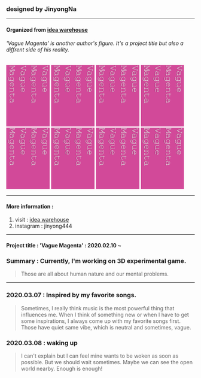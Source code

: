 ### designed by JinyongNa
------------------------------------------
#### Organized from [idea warehouse](https://jinyongart.tumblr.com/)
###### 'Vague Magenta' is another author's figure. It's a project title but also a diffrent side of his reality.
  <img src="./logo.png" width="23%" height="23%">  <img src="./logo.png" width="23%" height="23%">  <img src="./logo.png" width="23%" height="23%">  <img src="./logo.png" width="23%" height="23%">  <img src="./logo.png" width="23%" height="23%">  <img src="./logo.png" width="23%" height="23%">  <img src="./logo.png" width="23%" height="23%">  <img src="./logo.png" width="23%" height="23%">

--------------------------------------------

#### More information : 
1. visit : [idea warehouse](https://jinyongart.tumblr.com/)
2. instagram : jinyong444
  
---------------------------------------------------------
#### Project title : 'Vague Magenta' : 2020.02.10 ~
### Summary : Currently, I'm working on 3D experimental game.
> Those are all about human nature and our mental problems. 

------------------------------------------------

### 2020.03.07 : Inspired by my favorite songs.
> Sometimes, I really think music is the most powerful thing that influences me.
> When I think of something new or when I have to get some inspirations, I always come up with my
> favorite songs first. Those have quiet same vibe, which is neutral and sometimes, vague.

### 2020.03.08 : waking up
> I can't explain but I can feel mine wants to be woken as soon as possible. But we should wait sometimes.
> Maybe we can see the open world nearby. Enough is enough!
